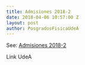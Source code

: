 ```yaml
---
title: Admisiones 2018-2
date: 2018-04-06 10:57:00 Z
layout: post
author: PosgradosFisicaUdeA
---
```


See: [Admisiones 2018-2](http://fisica.udea.edu.co/admision)

<!-- more -->
Link UdeA
